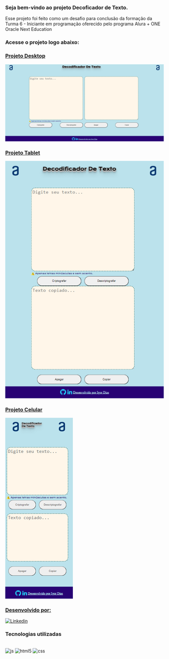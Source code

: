 ### Seja bem-vindo ao projeto Decoficador de Texto.
Esse projeto foi feito como um desafio para conclusão da formação da Turma 6 - Iniciante em programação oferecido pelo programa
Alura + ONE Oracle Next Education

### Acesse o projeto logo abaixo:
<a href="https://igordias1998.github.io/decodificadorTextoDesafio/">

### Projeto Desktop
<img src="decodificador_desktop.png" alt="Projeto Desktop">

### Projeto Tablet
<img src="decodificador_tablet.png" alt="Projeto Desktop">

### Projeto Celular
<img src="decodificador_celular.png" alt="Projeto Desktop">

### Desenvolvido por:
[![Linkedin](https://img.shields.io/badge/LinkedIn-0077B5?style=for-the-badge&logo=linkedin&logoColor=white)](https://www.linkedin.com/in/igor-dias-da-silva/)


### Tecnologias utilizadas

<div style="display: inline_block"><br>
    <img align="center" alt="js" src="https://img.shields.io/badge/JavaScript-F7DF1E?style=for-the-badge&logo=javascript&logoColor=black">
    <img align="center" alt="html5" src="https://img.shields.io/badge/HTML5-E34F26?style=for-the-badge&logo=html5&logoColor=white">
    <img align="center" alt="css" src="https://img.shields.io/badge/CSS3-1572B6?style=for-the-badge&logo=css3&logoColor=white">
    
</div><br/>
